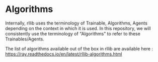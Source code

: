 # Algorithms

Internally, rllib uses the terminology of Trainable, Algorithms, Agents depending on the context in which it is used. In this repository, we will consistently use the terminology of "Algorithms" to refer to these Trainables/Agents.

The list of algorithms available out of the box in rllib are available here : https://ray.readthedocs.io/en/latest/rllib-algorithms.html


